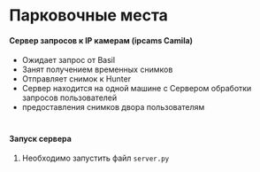 # Парковочные места

#### Сервер запросов к IP камерам (ipcams Camila)
* Ожидает запрос от Basil
* Занят получением временных снимков
* Отправляет снимок к Hunter
* Сервер находится на одной машине с Сервером обработки запросов пользователей
* предоставления снимков двора пользователям
#
#### Запуск сервера
1. Необходимо запустить файл `server.py`